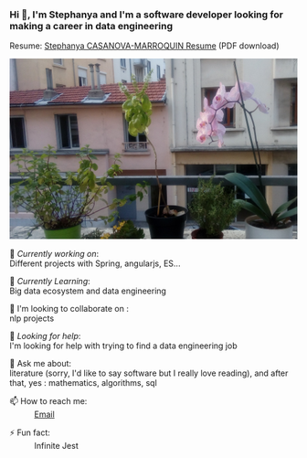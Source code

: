 
### Hi 👋, I'm Stephanya and I'm a software developer looking for making a career in data engineering <br>
 
Resume:  [Stephanya CASANOVA-MARROQUIN Resume](https://github.com/savacano28/savacano28.github.io/blob/main/resume.pdf) (PDF download)
 
 ![erm](https://github.com/savacano28/savacano28.github.io/blob/main/basilique.jpeg)  
 
🔭 *Currently working on*: <br>
Different projects with Spring, angularjs, ES... 
 
🌱 *Currently Learning*: <br>
Big data ecosystem and data engineering <br>

👯 I'm looking to collaborate on : <br>
nlp projects

🤔 *Looking for help*: <br> 
I'm looking for help with trying to find a data engineering job<br>

💬 Ask me about: <br>
literature (sorry, I'd like to say software but I really love reading), and after that, yes : mathematics, algorithms, sql <br>

📫 How to reach me: <br>
&nbsp;&nbsp;&nbsp;&nbsp;&nbsp;&nbsp;&nbsp;&nbsp;&nbsp;&nbsp; [Email](savacano_28@live.com)

⚡ Fun fact: <br>
&nbsp;&nbsp;&nbsp;&nbsp;&nbsp;&nbsp;&nbsp;&nbsp;&nbsp;&nbsp; Infinite Jest
